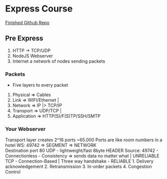 # Express Course
[Finished Github Repo](https://github.com/robertbunch/justExpress)

## Pre Express
1. HTTP -> TCP/UDP
2. NodeJS Webserver
3. Internet a network of nodes sending packets

### Packets
* Five layers to every packet
1. Physical     =>  Cables
2. Link         =>  WIFI/Ethernet |
3. Network      =>  IP            |>  TCP/IP
4. Transport    =>  UDP/TCP       |
5. Application  =>  HTTP(S)/F(S)TP/SSH/SMTP

### Your Webserver
Transport layer creates 2^16 ports ~65.000
Ports are like room numbers in a hotel
WS: 49742 =>  SEGMENT               =>  NETWORK           
              Destination port 80       UDP - lightweight/fast 8byte HEADER
              Source: 49742                 - Connectionless
                                            - Consistency => sends data no matter what | UNRELIABLE
                                        TCP - Connection-Based | Three way handshake
                                            - RELIABLE
                                              1. Delivery acknowledgement
                                              2. Retransmission
                                              3. In-order packets
                                              4. Congestion Control 